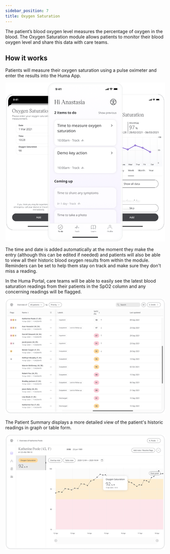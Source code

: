 ```yaml
---
sidebar_position: 7
title: Oxygen Saturation
---
```


The patient’s blood oxygen level measures the percentage of oxygen in the blood. The Oxygen Saturation module allows patients to monitor their blood oxygen level and share this data with care teams.

## How it works

Patients will measure their oxygen saturation using a pulse oximeter and enter the results into the Huma App. 

![Adding a value of Oxygen Saturation in the Huma App](./assets/oxygen-saturation.png)

The time and date is added automatically at the moment they make the entry (although this can be edited if needed) and patients will also be able to view all their historic blood oxygen results from within the module. Reminders can be set to help them stay on track and make sure they don't miss a reading.

In the Huma Portal, care teams will be able to easily see the latest blood saturation readings from their patients in the SpO2 column and any concerning readings will be flagged. 

![Viewing oxygen saturation in the Huma Portal](./assets/cp-patient-list-oxygen-saturation.png)

The Patient Summary displays a more detailed view of the patient's historic readings in graph or table form.

![Viewing oxygen saturation in the Huma Portal](./assets/cp-module-details-oxygen-saturation.png)
